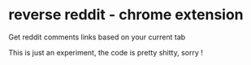 # reverse reddit - chrome extension
Get reddit comments links based on your current tab

This is just an experiment, the code is pretty shitty, sorry !
